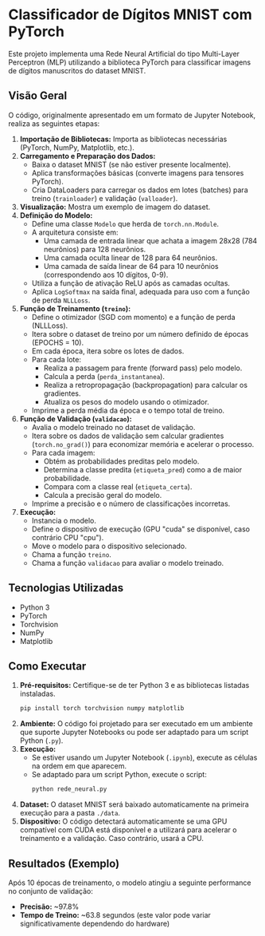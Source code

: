 # Classificador de Dígitos MNIST com PyTorch

Este projeto implementa uma Rede Neural Artificial do tipo Multi-Layer Perceptron (MLP) utilizando a biblioteca PyTorch para classificar imagens de dígitos manuscritos do dataset MNIST.

## Visão Geral

O código, originalmente apresentado em um formato de Jupyter Notebook, realiza as seguintes etapas:

1.  **Importação de Bibliotecas:** Importa as bibliotecas necessárias (PyTorch, NumPy, Matplotlib, etc.).
2.  **Carregamento e Preparação dos Dados:**
    * Baixa o dataset MNIST (se não estiver presente localmente).
    * Aplica transformações básicas (converte imagens para tensores PyTorch).
    * Cria DataLoaders para carregar os dados em lotes (batches) para treino (`trainloader`) e validação (`valloader`).
3.  **Visualização:** Mostra um exemplo de imagem do dataset.
4.  **Definição do Modelo:**
    * Define uma classe `Modelo` que herda de `torch.nn.Module`.
    * A arquitetura consiste em:
        * Uma camada de entrada linear que achata a imagem 28x28 (784 neurônios) para 128 neurônios.
        * Uma camada oculta linear de 128 para 64 neurônios.
        * Uma camada de saída linear de 64 para 10 neurônios (correspondendo aos 10 dígitos, 0-9).
    * Utiliza a função de ativação ReLU após as camadas ocultas.
    * Aplica `LogSoftmax` na saída final, adequada para uso com a função de perda `NLLLoss`.
5.  **Função de Treinamento (`treino`):**
    * Define o otimizador (SGD com momento) e a função de perda (NLLLoss).
    * Itera sobre o dataset de treino por um número definido de épocas (EPOCHS = 10).
    * Em cada época, itera sobre os lotes de dados.
    * Para cada lote:
        * Realiza a passagem para frente (forward pass) pelo modelo.
        * Calcula a perda (`perda_instantanea`).
        * Realiza a retropropagação (backpropagation) para calcular os gradientes.
        * Atualiza os pesos do modelo usando o otimizador.
    * Imprime a perda média da época e o tempo total de treino.
6.  **Função de Validação (`validacao`):**
    * Avalia o modelo treinado no dataset de validação.
    * Itera sobre os dados de validação sem calcular gradientes (`torch.no_grad()`) para economizar memória e acelerar o processo.
    * Para cada imagem:
        * Obtém as probabilidades preditas pelo modelo.
        * Determina a classe predita (`etiqueta_pred`) como a de maior probabilidade.
        * Compara com a classe real (`etiqueta_certa`).
        * Calcula a precisão geral do modelo.
    * Imprime a precisão e o número de classificações incorretas.
7.  **Execução:**
    * Instancia o modelo.
    * Define o dispositivo de execução (GPU "cuda" se disponível, caso contrário CPU "cpu").
    * Move o modelo para o dispositivo selecionado.
    * Chama a função `treino`.
    * Chama a função `validacao` para avaliar o modelo treinado.

## Tecnologias Utilizadas

* Python 3
* PyTorch
* Torchvision
* NumPy
* Matplotlib

## Como Executar

1.  **Pré-requisitos:** Certifique-se de ter Python 3 e as bibliotecas listadas instaladas.
    ```bash
    pip install torch torchvision numpy matplotlib
    ```
2.  **Ambiente:** O código foi projetado para ser executado em um ambiente que suporte Jupyter Notebooks ou pode ser adaptado para um script Python (`.py`).
3.  **Execução:**
    * Se estiver usando um Jupyter Notebook (`.ipynb`), execute as células na ordem em que aparecem.
    * Se adaptado para um script Python, execute o script:
        ```bash
        python rede_neural.py
        ```
4.  **Dataset:** O dataset MNIST será baixado automaticamente na primeira execução para a pasta `./data`.
5.  **Dispositivo:** O código detectará automaticamente se uma GPU compatível com CUDA está disponível e a utilizará para acelerar o treinamento e a validação. Caso contrário, usará a CPU.

## Resultados (Exemplo)

Após 10 épocas de treinamento, o modelo atingiu a seguinte performance no conjunto de validação:

* **Precisão:** ~97.8%
* **Tempo de Treino:** ~63.8 segundos (este valor pode variar significativamente dependendo do hardware)